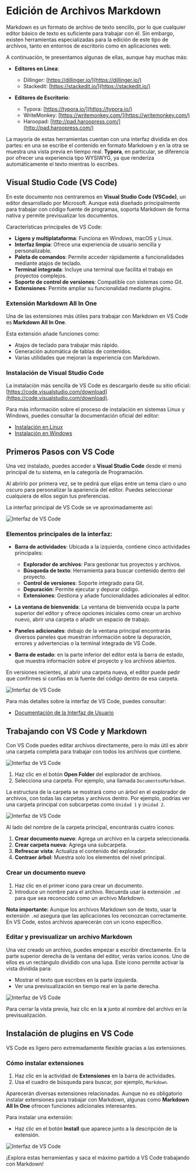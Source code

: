 # Edición de Archivos Markdown

Markdown es un formato de archivo de texto sencillo, por lo que cualquier editor básico de texto es suficiente para trabajar con él. Sin embargo, existen herramientas especializadas para la edición de este tipo de archivos, tanto en entornos de escritorio como en aplicaciones web. 

A continuación, te presentamos algunas de ellas, aunque hay muchas más:

- **Editores en Línea**:
    - Dillinger: [https://dillinger.io/](https://dillinger.io/)
    - Stackedit: [https://stackedit.io/](https://stackedit.io/)

- **Editores de Escritorio**:
    - Typora: [https://typora.io/](https://typora.io/)
    - WriteMonkey: [https://writemonkey.com/](https://writemonkey.com/)
    - Haroopad: [http://pad.haroopress.com/](http://pad.haroopress.com/)

La mayoría de estas herramientas cuentan con una interfaz dividida en dos partes: en una se escribe el contenido en formato Markdown y en la otra se muestra una vista previa en tiempo real. **Typora**, en particular, se diferencia por ofrecer una experiencia tipo WYSIWYG, ya que renderiza automáticamente el texto mientras lo escribes.

## Visual Studio Code (VS Code)
En este documento nos centraremos en **Visual Studio Code (VSCode)**, un editor desarrollado por Microsoft. Aunque está diseñado principalmente para trabajar con código fuente de programas, soporta Markdown de forma nativa y permite previsualizar los documentos.

Características principales de VS Code:

- **Ligero y multiplataforma**: Funciona en Windows, macOS y Linux.
- **Interfaz limpia**: Ofrece una experiencia de usuario sencilla y personalizable.
- **Paleta de comandos**: Permite acceder rápidamente a funcionalidades mediante atajos de teclado.
- **Terminal integrada**: Incluye una terminal que facilita el trabajo en proyectos complejos.
- **Soporte de control de versiones**: Compatible con sistemas como Git.
- **Extensiones**: Permite ampliar su funcionalidad mediante plugins.

### Extensión Markdown All In One
Una de las extensiones más útiles para trabajar con Markdown en VS Code es **Markdown All In One**. 

Esta extensión añade funciones como:

- Atajos de teclado para trabajar más rápido.
- Generación automática de tablas de contenidos.
- Varias utilidades que mejoran la experiencia con Markdown.

### Instalación de Visual Studio Code
La instalación más sencilla de VS Code es descargarlo desde su sitio oficial: [https://code.visualstudio.com/download](https://code.visualstudio.com/download).

Para más información sobre el proceso de instalación en sistemas Linux y Windows, puedes consultar la documentación oficial del editor:

- [Instalación en Linux](https://code.visualstudio.com/docs/setup/linux)
- [Instalación en Windows](https://code.visualstudio.com/docs/setup/windows)

## Primeros Pasos con VS Code
Una vez instalado, puedes acceder a **Visual Studio Code** desde el menú principal de tu sistema, en la categoría de Programación. 

Al abrirlo por primera vez, se te pedirá que elijas entre un tema claro o uno oscuro para personalizar la apariencia del editor. Puedes seleccionar cualquiera de ellos según tus preferencias.

La interfaz principal de VS Code se ve aproximadamente así:

![Interfaz de VS Code](/img/interfazVSCode.png)

### Elementos principales de la interfaz:
- **Barra de actividades**: Ubicada a la izquierda, contiene cinco actividades principales:
    - **Explorador de archivos**: Para gestionar tus proyectos y archivos.
    - **Búsqueda de texto**: Herramienta para buscar contenido dentro del proyecto.
    - **Control de versiones**: Soporte integrado para Git.
    - **Depuración**: Permite ejecutar y depurar código.
    - **Extensiones**: Gestiona y añade funcionalidades adicionales al editor.

- **La ventana de bienvenida**: La ventana de bienvenida ocupa la parte superior del editor y ofrece opciones iniciales como crear un archivo nuevo, abrir una carpeta o añadir un espacio de trabajo.
- **Paneles adicionales**: debajo de la ventana principal encontrarás diversos paneles que muestran información sobre la depuración, errores y advertencias o la terminal integrada de VS Code.
- **Barra de estado**: en la parte inferior del editor está la barra de estado, que muestra información sobre el proyecto y los archivos abiertos.

En versiones recientes, al abrir una carpeta nueva, el editor puede pedir que confirmes si confías en la fuente del código dentro de esa carpeta.

![Interfaz de VS Code](/img/interfazVSCode2.png)

Para más detalles sobre la interfaz de VS Code, puedes consultar:

- [Documentación de la Interfaz de Usuario](https://code.visualstudio.com/docs/getstarted/userinterface)

## Trabajando con VS Code y Markdown
Con VS Code puedes editar archivos directamente, pero lo más útil es abrir una carpeta completa para trabajar con todos los archivos que contiene.

![Interfaz de VS Code](/img/interfazVSCode3.png)

1. Haz clic en el botón **Open Folder** del explorador de archivos.
2. Selecciona una carpeta. Por ejemplo, una llamada `DocumentosMarkdown`.

La estructura de la carpeta se mostrará como un árbol en el explorador de archivos, con todas las carpetas y archivos dentro. Por ejemplo, podrías ver una carpeta principal con subcarpetas como `Unidad 1` y `Unidad 2`.

![Interfaz de VS Code](/img/interfazVSCode4.png)

Al lado del nombre de la carpeta principal, encontrarás cuatro iconos:

1. **Crear documento nuevo**: Agrega un archivo en la carpeta seleccionada.
2. **Crear carpeta nueva**: Agrega una subcarpeta.
3. **Refrescar vista**: Actualiza el contenido del explorador.
4. **Contraer árbol**: Muestra solo los elementos del nivel principal.

### Crear un documento nuevo
1. Haz clic en el primer icono para crear un documento.
2. Introduce un nombre para el archivo. Recuerda usar la extensión `.md` para que sea reconocido como un archivo Markdown.

**Nota importante:** Aunque los archivos Markdown son de texto, usar la extensión `.md` asegura que las aplicaciones los reconozcan correctamente. En VS Code, estos archivos aparecerán con un icono específico.

### Editar y previsualizar un archivo Markdown
Una vez creado un archivo, puedes empezar a escribir directamente. En la parte superior derecha de la ventana del editor, verás varios iconos. Uno de ellos es un rectángulo dividido con una lupa. Este icono permite activar la vista dividida para:

- Mostrar el texto que escribes en la parte izquierda.
- Ver una previsualización en tiempo real en la parte derecha.

![Interfaz de VS Code](/img/interfazVSCode5.png)

Para cerrar la vista previa, haz clic en la **x** junto al nombre del archivo en la previsualización.

## Instalación de plugins en VS Code
VS Code es ligero pero extremadamente flexible gracias a las extensiones. 

### Cómo instalar extensiones
1. Haz clic en la actividad de **Extensiones** en la barra de actividades.
2. Usa el cuadro de búsqueda para buscar, por ejemplo, `Markdown`.

Aparecerán diversas extensiones relacionadas. Aunque no es obligatorio instalar extensiones para trabajar con Markdown, algunas como **Markdown All In One** ofrecen funciones adicionales interesantes. 

Para instalar una extensión:

- Haz clic en el botón **Install** que aparece junto a la descripción de la extensión.

![Interfaz de VS Code](/img/interfazVSCode6.png)

¡Explora estas herramientas y saca el máximo partido a VS Code trabajando con Markdown!
